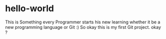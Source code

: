 # hello-world
This is Something every Programmer starts his new learning whether it be a new programming  language or Git :)
So okay this is my first Git project.
okay ?
